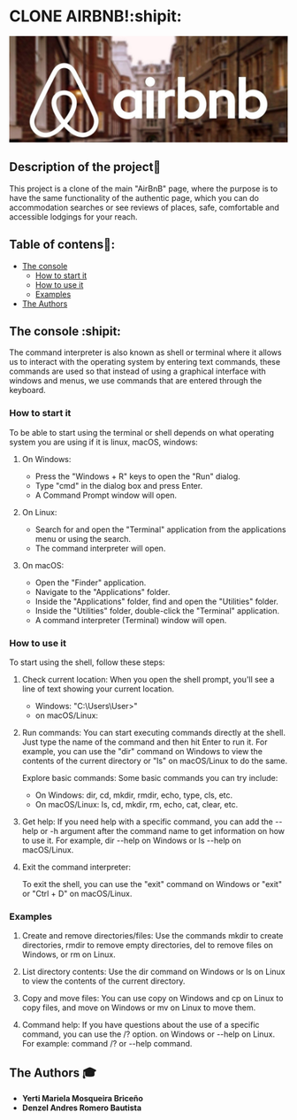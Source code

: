 # CLONE AIRBNB!:shipit:
![logo de mi proyecto](IMAGENES_CHULAS/airbnb.jpg)

## Description of the project💬

This project is a clone of the main "AirBnB" page, 
where the purpose is to have the same functionality of the authentic page,
which you can do accommodation searches or see reviews
of places, safe, comfortable and accessible lodgings for your reach.

## Table of contens🔎:
- [The console](#the-console)
   - [How to start it](#how-to-start-it)
   - [How to use it](#how-to-use-it)
   - [Examples](#examples)
- [The Authors](#the-authors)

## The console      :shipit:

The command interpreter is also known as shell or terminal
where it allows us to interact with the operating system by
entering text commands, these commands are used so that instead of using
a graphical interface with windows and menus,
we use commands that are entered through the keyboard.

### How to start it

To be able to start using the terminal or shell depends
on what operating system you are using if it is linux, macOS, windows:

1. On Windows:
   - Press the "Windows + R" keys to open the "Run" dialog.
   - Type "cmd" in the dialog box and press Enter.
   - A Command Prompt window will open.

2. On Linux:
   - Search for and open the "Terminal" application from
     the applications menu or using the search.
   - The command interpreter will open.

3. On macOS:
   - Open the "Finder" application.
   - Navigate to the "Applications" folder.
   - Inside the "Applications" folder, find and open the "Utilities" folder.
   - Inside the "Utilities" folder, double-click the "Terminal" application.
   - A command interpreter (Terminal) window will open.

### How to use it

To start using the shell, follow these steps:

1. Check current location:
   When you open the shell prompt, you'll see a
   line of text showing your current location.
   - Windows: "C:\Users\User>"
   - on macOS/Linux:

2. Run commands:
   You can start executing commands directly at the shell.
   Just type the name of the command and then hit Enter to run it.
   For example, you can use the "dir" command on Windows to view
   the contents of the current directory or "ls" on macOS/Linux to do the same.

   Explore basic commands:
   Some basic commands you can try include:

    - On Windows: dir, cd, mkdir, rmdir, echo, type, cls, etc.
    - On macOS/Linux: ls, cd, mkdir, rm, echo, cat, clear, etc.

3. Get help:
    If you need help with a specific command, you can add the --help or -h
    argument after the command name to get information on how to use it.
    For example, dir --help on Windows or ls --help on macOS/Linux.

4. Exit the command interpreter:

   To exit the shell, you can use the "exit" command on Windows
   or "exit" or "Ctrl + D" on macOS/Linux.

### Examples

1. Create and remove directories/files: Use the commands
   mkdir to create directories, rmdir to remove empty directories,
   del to remove files on Windows, or rm on Linux.

2. List directory contents: Use the dir command on Windows
   or ls on Linux to view the contents of the current directory.

3. Copy and move files: You can use copy on Windows and cp
   on Linux to copy files, and move on Windows or mv on Linux to move them.

4. Command help: If you have questions about the use
   of a specific command, you can use the /? option. on Windows
   or --help on Linux. For example: command /? or --help command.

## The Authors :mortar_board:

- **Yerti Mariela Mosqueira Briceño**
- **Denzel Andres Romero Bautista**                                   
